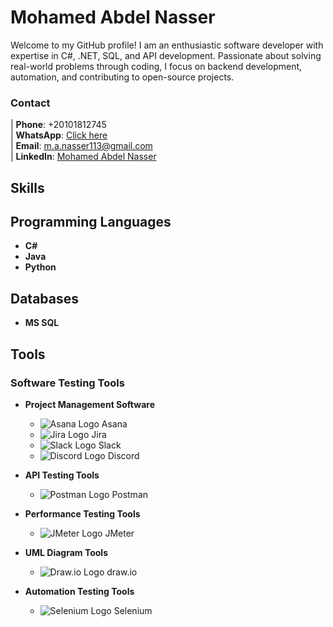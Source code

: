 # Mohamed Abdel Nasser

Welcome to my GitHub profile! I am an enthusiastic software developer with expertise in C#, .NET, SQL, and API development. Passionate about solving real-world problems through coding, I focus on backend development, automation, and contributing to open-source projects.



### Contact 
| **Phone**: +20101812745  
| **WhatsApp**: [Click here](http://wa.me/+201018127745)  
| **Email**: [m.a.nasser113@gmail.com](mailto:m.a.nasser113@gmail.com)  
| **LinkedIn**: [Mohamed Abdel Nasser](https://www.linkedin.com/in/mohamed-abdel-nasser-75014019a/)  



## Skills

## Programming Languages
- **C#**
- **Java**
- **Python**

## Databases
- **MS SQL**

## Tools
### Software Testing Tools

- **Project Management Software**
    - ![Asana Logo]([![image](https://github.com/user-attachments/assets/1d1103d7-ca0a-47e5-ae82-2947ca27222f)](https://www.google.com/url?sa=i&url=https%3A%2F%2Fwww.pcmag.com%2Freviews%2Fasana&psig=AOvVaw1-R0p73pDdPmpfGrFjBnpp&ust=1731438222380000&source=images&cd=vfe&opi=89978449&ved=0CBQQjRxqFwoTCODy4ZL81IkDFQAAAAAdAAAAABAE)) Asana
    - ![Jira Logo](https://path-to-your-image.com/jira-logo.png) Jira
    - ![Slack Logo](https://path-to-your-image.com/slack-logo.png) Slack
    - ![Discord Logo](https://path-to-your-image.com/discord-logo.png) Discord

- **API Testing Tools**
    - ![Postman Logo](https://path-to-your-image.com/postman-logo.png) Postman

- **Performance Testing Tools**
    - ![JMeter Logo](https://path-to-your-image.com/jmeter-logo.png) JMeter

- **UML Diagram Tools**
    - ![Draw.io Logo](https://path-to-your-image.com/drawio-logo.png) draw.io

- **Automation Testing Tools**
    - ![Selenium Logo](https://path-to-your-image.com/selenium-logo.png) Selenium
